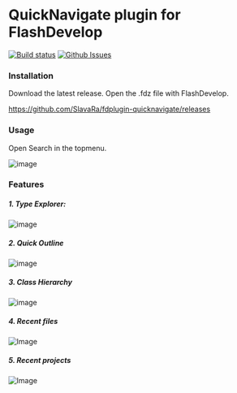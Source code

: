 QuickNavigate plugin for FlashDevelop
========================
[![Build status](https://ci.appveyor.com/api/projects/status/2ilh8bc97hl52hye?svg=true)](https://ci.appveyor.com/project/slavara/fdplugin-quicknavigate)
[![Github Issues](https://img.shields.io/github/issues/SlavaRa/fdplugin-quicknavigate.svg)](https://github.com/SlavaRa/fdplugin-quicknavigate/issues)

### Installation

Download the latest release. Open the .fdz file with FlashDevelop.

https://github.com/SlavaRa/fdplugin-quicknavigate/releases

### Usage 

Open Search in the topmenu.

![image](https://cloud.githubusercontent.com/assets/576184/11501695/7f45d91a-9836-11e5-98d1-8eb4c59c29ec.png)

### Features


##### 1. Type Explorer:
![image](https://dl.dropboxusercontent.com/u/63456010/GitHub/QuickNavigate/TypeExplorer.gif)

##### 2. Quick Outline
![image](https://dl.dropboxusercontent.com/u/63456010/GitHub/QuickNavigate/QuickOutlineForm.gif)

##### 3. Class Hierarchy
![image](https://dl.dropboxusercontent.com/u/63456010/GitHub/QuickNavigate/ClassHierarchy.gif)

##### 4. Recent files
![Image](https://dl.dropboxusercontent.com/u/63456010/GitHub/QuickNavigate/OpenRecentFiles.gif)

##### 5. Recent projects
![Image](https://dl.dropboxusercontent.com/u/63456010/GitHub/QuickNavigate/OpenRecentProjects.gif)

